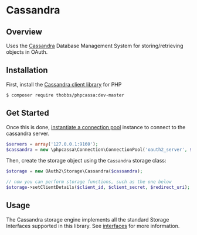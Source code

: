 # Cassandra

## Overview

Uses the [Cassandra](http://cassandra.apache.org/) Database Management System
for storing/retrieving objects in OAuth.

## Installation

First, install the [Cassandra client library](https://github.com/thobbs/phpcassa) for PHP

```text
$ composer require thobbs/phpcassa:dev-master
```

## Get Started

Once this is done, [instantiate a connection pool](http://thobbs.github.io/phpcassa/tutorial.html)
instance to connect to the cassandra server.

```php
$servers = array('127.0.0.1:9160');
$cassandra = new \phpcassa\Connection\ConnectionPool('oauth2_server', $servers);
```

Then, create the storage object using the `Cassandra` storage class:

```php
$storage = new OAuth2\Storage\Cassandra($cassandra);

// now you can perform storage functions, such as the one below
$storage->setClientDetails($client_id, $client_secret, $redirect_uri);
```

## Usage

The Cassandra storage engine implements all the standard Storage Interfaces supported
in this library.  See [interfaces](../interfaces) for more information.